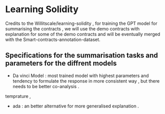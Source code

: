 # Learning Solidity
Credits to the Willitscale/learning-solidity , for   training the GPT model for   summarising  the contracts , we will use the demo contracts with explanation for some of the demo contracts and will be eventually merged with the Smart-contracts-annotation-dataset.


## Specifications for the summarisation tasks and parameters for the diffrent models 

- Da vinci Model :  most trained model with highest parameters and tendency to formulate the  response in more consistent way , but there needs to be better co-analysis .


temprature , 







- ada : an better alternative for more generalised explanation . 








